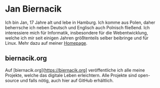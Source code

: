 # Jan Biernacik
Ich bin Jan, 17 Jahre alt und lebe in Hamburg. Ich komme aus Polen, daher beherrsche ich neben Deutsch und Englisch auch Polnisch fließend. Ich interessiere mich für Informatik, insbesondere für die Webentwicklung, welche ich mir seit einigen Jahren größtenteils selber beibringe und für Linux. Mehr dazu auf meiner [Homepage](https://janbiernacik.com).

## biernacik.org
Auf [biernacik.org](https://biernacik.org] veröffentliche ich alle meine Projekte, welche das digitale Leben erleichtern. Alle Projekte sind open-source und falls nötig, auch hier auf GitHub erhältlich.
